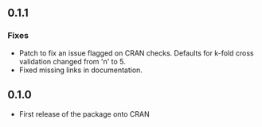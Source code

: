## 0.1.1

### Fixes 

- Patch to fix an issue flagged on CRAN checks. Defaults for k-fold cross 
validation changed from 'n' to 5. 
- Fixed missing links in documentation.



## 0.1.0

- First release of the package onto CRAN

